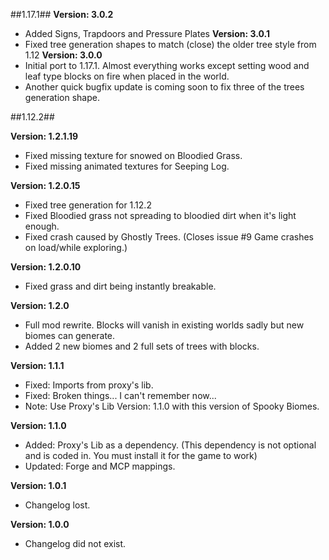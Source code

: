 ##1.17.1##
**Version: 3.0.2**
- Added Signs, Trapdoors and Pressure Plates
**Version: 3.0.1**
- Fixed tree generation shapes to match (close) the older tree style from 1.12
**Version: 3.0.0**
- Initial port to 1.17.1. Almost everything works except setting wood and leaf type blocks on fire when placed in the world.
- Another quick bugfix update is coming soon to fix three of the trees generation shape.

##1.12.2##

**Version: 1.2.1.19**
- Fixed missing texture for snowed on Bloodied Grass.
- Fixed missing animated textures for Seeping Log.

**Version: 1.2.0.15**
- Fixed tree generation for 1.12.2
- Fixed Bloodied grass not spreading to bloodied dirt when it's light enough.
- Fixed crash caused by Ghostly Trees. (Closes issue #9 Game crashes on load/while exploring.)

**Version: 1.2.0.10**
- Fixed grass and dirt being instantly breakable.

**Version: 1.2.0**
- Full mod rewrite. Blocks will vanish in existing worlds sadly but new biomes can generate.
- Added 2 new biomes and 2 full sets of trees with blocks.

**Version: 1.1.1**
- Fixed: Imports from proxy's lib.
- Fixed: Broken things... I can't remember now...
- Note: Use Proxy's Lib Version: 1.1.0 with this version of Spooky Biomes.

**Version: 1.1.0**
- Added: Proxy's Lib as a dependency. (This dependency is not optional and is coded in. You must install it for the game to work)
- Updated: Forge and MCP mappings.

**Version: 1.0.1**
- Changelog lost.

**Version: 1.0.0**
- Changelog did not exist.
